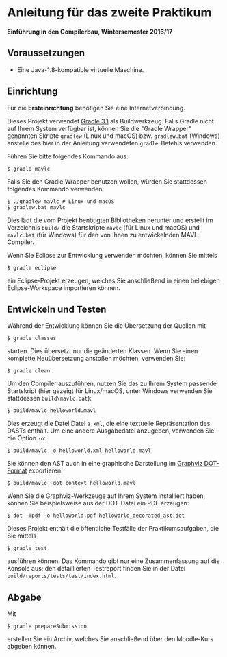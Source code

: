 # Anleitung für das zweite Praktikum
**Einführung in den Compilerbau, Wintersemester 2016/17**

## Voraussetzungen

* Eine Java-1.8-kompatible virtuelle Maschine.

## Einrichtung

Für die **Ersteinrichtung** benötigen Sie eine Internetverbindung.

Dieses Projekt verwendet [Gradle 3.1](https://docs.gradle.org/3.1/userguide/userguide.html) als Buildwerkzeug. Falls Gradle nicht auf Ihrem System verfügbar ist, können Sie die "Gradle Wrapper" genannten Skripte `gradlew` (Linux und macOS) bzw. `gradlew.bat` (Windows) anstelle des hier in der Anleitung verwendeten `gradle`-Befehls verwenden.

Führen Sie bitte folgendes Kommando aus:

	$ gradle mavlc
	
Falls Sie den Gradle Wrapper benutzen wollen, würden Sie stattdessen folgendes Kommando verwenden:

	$ ./gradlew mavlc # Linux und macOS
	$ gradlew.bat mavlc

Dies lädt die vom Projekt benötigten Bibliotheken herunter und erstellt im Verzeichnis `build/` die Startskripte `mavlc` (für Linux und macOS) und `mavlc.bat` (für Windows) für den von Ihnen zu entwickelnden MAVL-Compiler.

Wenn Sie Eclipse zur Entwicklung verwenden möchten, können Sie mittels

	$ gradle eclipse

ein Eclipse-Projekt erzeugen, welches Sie anschließend in einen beliebigen Eclipse-Workspace importieren können.

## Entwickeln und Testen

Während der Entwicklung können Sie die Übersetzung der Quellen mit

	$ gradle classes

starten. Dies übersetzt nur die geänderten Klassen. Wenn Sie einen komplette Neuübersetzung anstoßen möchten, verwenden Sie:

	$ gradle clean

Um den Compiler auszuführen, nutzen Sie das zu Ihrem System passende Startskript (hier gezeigt für Linux/macOS, unter Windows verwenden Sie stattdessen `build\mavlc.bat`):

	$ build/mavlc helloworld.mavl

Dies erzeugt die Datei Datei `a.xml`, die eine textuelle Repräsentation des DASTs enthält. Um eine andere Ausgabedatei anzugeben, verwenden Sie die Option `-o`:

	$ build/mavlc -o helloworld.xml helloworld.mavl

Sie können den AST auch in eine graphische Darstellung im [Graphviz DOT-Format](http://graphviz.org) exportieren:

	$ build/mavlc -dot context helloworld.mavl

Wenn Sie die Graphviz-Werkzeuge auf Ihrem System installiert haben, können Sie beispielsweise aus der DOT-Datei ein PDF erzeugen:

	$ dot -Tpdf -o helloworld.pdf helloworld_decorated_ast.dot

Dieses Projekt enthält die öffentliche Testfälle der Praktikumsaufgaben, die Sie mittels

	$ gradle test

ausführen können. Das Kommando gibt nur eine Zusammenfassung auf die Konsole aus; den detaillierten Testreport finden Sie in der Datei `build/reports/tests/test/index.html`.

## Abgabe

Mit

	$ gradle prepareSubmission

erstellen Sie ein Archiv, welches Sie anschließend über den Moodle-Kurs abgeben können.
